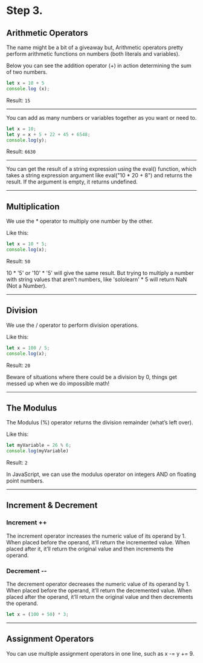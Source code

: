 # Step 3. #

## Arithmetic Operators ##

The name might be a bit of a giveaway but, Arithmetic operators pretty perform arithmetic functions on numbers (both literals and variables).

Below you can see the addition operator (+) in action determining the sum of two numbers.
```javascript
let x = 10 + 5
console.log (x);
```
Result: `15`
_________

You can add as many numbers or variables together as you want or need to.
```javascript
let x = 10;
let y = x + 5 + 22 + 45 + 6548;
console.log(y);
```

Result: `6630`
_______

You can get the result of a string expression using the eval() function, which takes a string expression argument like eval("10 * 20 + 8") and returns the result. If the argument is empty, it returns undefined.

---
## Multiplication ##

We use the * operator to multiply one number by the other.

Like this:
```javascript
let x = 10 * 5; 
console.log(x);
```

Result: `50`

10 * '5' or '10' * '5' will give the same result. But trying to multiply a number with string values that aren’t numbers, like 'sololearn' * 5 will return NaN (Not a Number).

---
## Division ##

We use the / operator to perform division operations.

Like this:
```javascript
let x = 100 / 5;
console.log(x);
```

Result: `20`

Beware of situations where there could be a division by 0, things get messed up when we do impossible math!

---
## The Modulus ##

The Modulus (%) operator returns the division remainder (what’s left over).

Like this:
```javascript
let myVariable = 26 % 6;
console.log(myVariable)
```

Result: `2`

In JavaScript, we can use the modulus operator on integers AND on floating point numbers.

---
## Increment & Decrement ##

### Increment ++ ###

The increment operator increases the numeric value of its operand by 1. When placed before the operand, it’ll return the incremented value. When placed after it, it’ll return the original value and then increments the operand.

### Decrement -- ###

The decrement operator decreases the numeric value of its operand by 1. When placed before the operand, it’ll return the decremented value. When placed after the operand, it’ll return the original value and then decrements the operand.
```javascript
let x = (100 + 50) * 3;
```

---
## Assignment Operators ##

You can use multiple assignment operators in one line, such as x -= y += 9.


